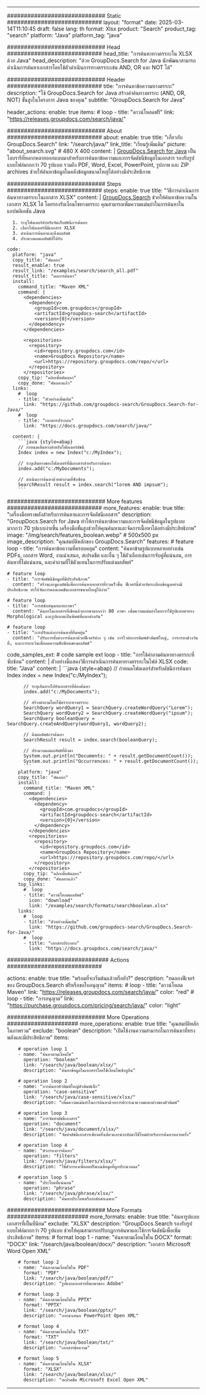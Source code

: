 
---
############################# Static ############################
layout: "format"
date:  2025-03-14T11:10:45
draft: false
lang: th
format: Xlsx
product: "Search"
product_tag: "search"
platform: "Java"
platform_tag: "java"

############################# Head ############################
head_title: "การค้นหาทางตรรกะใน XLSX ด้วย Java"
head_description: "ด้วย GroupDocs.Search for Java นักพัฒนาสามารถดำเนินการค้นหาเอกสารโดยใช้ตัวดำเนินการทางตรรกะเช่น AND, OR และ NOT ได้"

############################# Header ############################
title: "การค้นหาข้อความทางตรรกะ" 
description: "ใช้ GroupDocs.Search for Java สร้างคำค้นทางตรรกะ (AND, OR, NOT) ขั้นสูงในโครงการ Java ของคุณ"
subtitle: "GroupDocs.Search for Java" 

header_actions:
  enable: true
  items:
    #  loop
    - title: "ดาวน์โหลดฟรี"
      link: "https://releases.groupdocs.com/search/java/"
      
############################# About ############################
about:
    enable: true
    title: "เกี่ยวกับ GroupDocs.Search"
    link: "/search/java/"
    link_title: "เรียนรู้เพิ่มเติม"
    picture: "about_search.svg" # 480 X 400
    content: |
       [GroupDocs.Search for Java](/search/java/) เป็นไลบรารีที่หลากหลายออกแบบมาสำหรับการค้นหาข้อความและการจัดดัชนีข้อมูลในเอกสาร รองรับรูปแบบไฟล์มากกว่า 70 รูปแบบ รวมถึง PDF, Word, Excel, PowerPoint, รูปภาพ และ ZIP archives ช่วยให้ค้นหาข้อมูลในคลังข้อมูลขนาดใหญ่ได้อย่างมีประสิทธิภาพ

############################# Steps ############################
steps:
    enable: true
    title: "วิธีการดำเนินการค้นหาทางตรรกะในเอกสาร XLSX"
    content: |
      [GroupDocs.Search](/search/java/) ช่วยให้ค้นหาข้อความในเอกสาร XLSX ได้ โดยรองรับเงื่อนไขทางตรรกะ คุณสามารถเพิ่มความแม่นยำในการค้นหาในแอปพลิเคชัน Java
      
      1. ระบุโฟลเดอร์สำหรับจัดเก็บดัชนีการค้นหา
      2. เลือกโฟลเดอร์ที่มีเอกสาร XLSX
      3. ดำเนินการค้นหาและดึงผลลัพธ์
      4. ประมวลผลผลลัพธ์ที่ได้รับ
   
    code:
      platform: "java"
      copy_title: "คัดลอก"
      result_enable: true
      result_link: "/examples/search/search_all.pdf"
      result_title: "ผลการค้นหา"
      install:
        command_title: "Maven XML"
        command: |
          <dependencies>
            <dependency>
              <groupId>com.groupdocs</groupId>
              <artifactId>groupdocs-search</artifactId>
              <version>{0}</version>
            </dependency>
          </dependencies>

          <repositories>
            <repository>
              <id>repository.groupdocs.com</id>
              <name>GroupDocs Repository</name>
              <url>https://repository.groupdocs.com/repo/</url>
            </repository>
          </repositories>
        copy_tip: "คลิกเพื่อคัดลอก"
        copy_done: "คัดลอกแล้ว"
      links:
        #  loop
        - title: "ตัวอย่างเพิ่มเติม"
          link: "https://github.com/groupdocs-search/GroupDocs.Search-for-Java/"
        #  loop
        - title: "เอกสารประกอบ"
          link: "https://docs.groupdocs.com/search/java/"
          
      content: |
        ```java {style=abap}
        // กำหนดเส้นทางสำหรับโฟลเดอร์ดัชนี
        Index index = new Index("c:/MyIndex");

        // ระบุเส้นทางของโฟลเดอร์ที่มีเอกสารสำหรับการค้นหา
        index.add("c:/MyDocuments");

        // ดำเนินการค้นหาด้วยคำถามที่ซับซ้อน
        SearchResult result = index.search("lorem AND impsum");
        ```            

############################# More features ############################
more_features:
  enable: true
  title: "เครื่องมือทรงพลังสำหรับการค้นหาและการจัดดัชนีเอกสาร"
  description: "GroupDocs.Search for Java ทำให้การค้นหาข้อความและการจัดดัชนีข้อมูลในรูปแบบมากกว่า 70 รูปแบบง่ายขึ้น เครื่องมือขั้นสูงช่วยให้คุณค้นหาและจัดการเนื้อหาได้อย่างมีประสิทธิภาพ"
  image: "/img/search/features_boolean.webp" # 500x500 px
  image_description: "คุณสมบัติหลักของ GroupDocs.Search"
  features:
    # feature loop
    - title: "การค้นหาข้อความที่ครอบคลุม"
      content: "ค้นหาข้ามรูปแบบหลายอย่างเช่น PDFs, เอกสาร Word, งานนำเสนอ, สเปรดชีต และอื่น ๆ ใช้ตัวเลือกเช่นการจับคู่ที่แน่นอน, การค้นหาที่ไม่แน่นอน, และคำถามที่ใช้ตัวแทนในการปรับแต่งผลลัพท์"

    # feature loop
    - title: "การจัดดัชนีข้อมูลที่มีประสิทธิภาพ"
      content: "สร้างและดูแลดัชนีเพื่อการค้นหาเอกสารที่รวดเร็วขึ้น ฟีเจอร์นี้ช่วยจัดระเบียบข้อมูลอย่างมีประสิทธิภาพ ทำให้จัดการคอลเลคชันเอกสารขนาดใหญ่ได้ง่าย"

    # feature loop
    - title: "การสนับสนุนหลายภาษา"
      content: "ค้นหาในเอกสารที่เขียนด้วยภาษามากกว่า 80 ภาษา เพิ่มความแม่นยำโดยการใช้รูปแบบคำทาง Morphological และรูปแบบแป้นพิมพ์ที่แตกต่างกัน"

    # feature loop
    - title: "การปรับแต่งการค้นหาที่ยืดหยุ่น"
      content: "ปรับการตั้งค่าการค้นหาด้วยฟีเจอร์ต่าง ๆ เช่น การไวต่อการพิมพ์ตัวพิมพ์ใหญ่, การกรองช่วงวันที่, และการยกเว้นเพื่อลดความซับซ้อนของผลลัพธ์"
      
  code_samples_ext:
    # code sample ext loop
    - title: "การใช้คำถามค้นหาทางตรรกะที่ซับซ้อน"
      content: |
        ตัวอย่างนี้แสดงวิธีการดำเนินการค้นหาทางตรรกะในไฟล์ XLSX
      code:
        title: "Java"
        content: |
          ```java {style=abap}
          // กำหนดโฟลเดอร์สำหรับดัชนีการค้นหา
          Index index = new Index("c:/MyIndex");
              
          // ระบุเส้นทางไปยังเอกสารที่ต้องค้นหา
          index.add("c:/MyDocuments");

          // สร้างคำถามโดยใช้ตรรกะทางตรรกะ
          SearchQuery wordQuery1 = SearchQuery.createWordQuery("Lorem");
          SearchQuery wordQuery2 = SearchQuery.createWordQuery("ipsum");
          SearchQuery booleanQuery = SearchQuery.createAndQuery(wordQuery1, wordQuery2);

          // ดึงผลลัพธ์การค้นหา
          SearchResult result = index.search(booleanQuery);
          
          // ประมวลผลผลลัพธ์ที่ดึงมา
          System.out.println("Documents: " + result.getDocumentCount());
          System.out.println("Occurrences: " + result.getDocumentCount());
          ```
        platform: "java"
        copy_title: "คัดลอก"
        install:
          command_title: "Maven XML"
          command: |
            <dependencies>
              <dependency>
                <groupId>com.groupdocs</groupId>
                <artifactId>groupdocs-search</artifactId>
                <version>{0}</version>
              </dependency>
            </dependencies>
            <repositories>
              <repository>
                <id>repository.groupdocs.com</id>
                <name>GroupDocs Repository</name>
                <url>https://repository.groupdocs.com/repo/</url>
              </repository>
            </repositories>
          copy_tip: "คลิกเพื่อคัดลอก"
          copy_done: "คัดลอกแล้ว"
        top_links:
          #  loop
          - title: "ดาวน์โหลดผลลัพธ์"
            icon: "download"
            link: "/examples/search/formats/searchboolean.xlsx"
        links:
          #  loop
          - title: "ตัวอย่างเพิ่มเติม"
            link: "https://github.com/groupdocs-search/GroupDocs.Search-for-Java/"
          #  loop
          - title: "เอกสารประกอบ"
            link: "https://docs.groupdocs.com/search/java/"
            

            


############################## Actions ############################

actions:
  enable: true
  title: "พร้อมที่จะเริ่มต้นแล้วหรือยัง?"
  description: "ทดลองฟีเจอร์ของ GroupDocs.Search ฟรีหรือขอใบอนุญาต"
  items:
    #  loop
    - title: "ดาวน์โหลด Maven"
      link: "https://releases.groupdocs.com/search/java/"
      color: "red"
        #  loop
    - title: "การอนุญาต"
      link: "https://purchase.groupdocs.com/pricing/search/java/"
      color: "light"


############################# More Operations #####################
more_operations:
    enable: true
    title: "คุณสมบัติหลักในภาพรวม"
    exclude: "boolean"
    description: "เปิดใช้งานความสามารถในการค้นหาที่ทรงพลังและมีประสิทธิภาพ"
    items: 
          
        # operation loop 1
        - name: "ค้นหาตามเงื่อนไข"
          operation: "boolean"
          link: "/search/java/boolean/xlsx/"
          description: "ค้นหาข้อมูลในเอกสารโดยใช้เงื่อนไขเชิงบูลีน"

        # operation loop 2
        - name: "การค้นหาตัวพิมพ์ใหญ่ตัวพิมพ์เล็ก"
          operation: "case-sensitive"
          link: "/search/java/case-sensitive/xlsx/"
          description: "เพิ่มความแม่นยำในการค้นหาด้วยการพิจารณาความแตกต่างของตัวพิมพ์"

        # operation loop 3
        - name: "การจัดทำดัชนีเอกสาร"
          operation: "document"
          link: "/search/java/document/xlsx/"
          description: "จัดทำดัชนีเอกสารเพียงครั้งเดียวและนำกลับมาใช้ใหม่สำหรับการค้นหาหลายครั้ง"

        # operation loop 4
        - name: "ตัวกรองการค้นหา"
          operation: "filters"
          link: "/search/java/filters/xlsx/"
          description: "ใช้ตัวกรองเพื่อลดปริมาณข้อมูลที่ถูกประมวลผล"

        # operation loop 5
        - name: "ประโยคที่แน่นอน"
          operation: "phrase"
          link: "/search/java/phrase/xlsx/"
          description: "ค้นหาประโยคหรือลำดับคำเฉพาะ"
          
        
          
############################# More Formats ########################
more_formats:
    enable: true
    title: "ค้นหารูปแบบเอกสารที่เป็นที่นิยม"
    exclude: "XLSX"
    description: "GroupDocs.Search รองรับรูปแบบไฟล์มากกว่า 70 รูปแบบ ช่วยให้คุณสามารถปรับกฎการค้นหาและใช้การจัดดัชนีเพื่อเพิ่มประสิทธิภาพ"
    items: 
        # format loop 1
        - name: "ค้นหาตามเงื่อนไขใน DOCX"
          format: "DOCX"
          link: "/search/java/boolean/docx/"
          description: "เอกสาร Microsoft Word Open XML"
          
        # format loop 2
        - name: "ค้นหาตามเงื่อนไขใน PDF"
          format: "PDF"
          link: "/search/java/boolean/pdf/"
          description: "รูปแบบเอกสารที่พกพาของ Adobe"
          
        # format loop 3
        - name: "ค้นหาตามเงื่อนไขใน PPTX"
          format: "PPTX"
          link: "/search/java/boolean/pptx/"
          description: "การนำเสนอ PowerPoint Open XML"

        # format loop 4
        - name: "ค้นหาตามเงื่อนไขใน TXT"
          format: "TXT"
          link: "/search/java/boolean/txt/"
          description: "เอกสารข้อความ"
          
        # format loop 5
        - name: "ค้นหาตามเงื่อนไขใน XLSX"
          format: "XLSX"
          link: "/search/java/boolean/xlsx/"
          description: "สเปรดชีต Microsoft Excel Open XML"
  

---